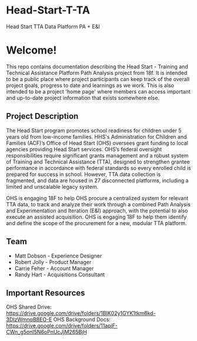 # Head-Start-T-TA
Head Start TTA Data Platform PA + E&amp;I  

# Welcome!
This repo contains documentation describing the Head Start - Training and Technical Assistance Platform Path Analysis project from 18f. It is intended to be a public place where project participants can keep track of the overall project goals, progress to date and learnings as we work. This is also intended to be a project 'home page' where members can access important and up-to-date project information that exists somewhere else.

## Project Description

The Head Start program promotes school readiness for children under 5 years old from low-income families. HHS's Administration for Children and Families (ACF)’s Office of Head Start (OHS) oversees grant funding to local agencies providing Head Start services. OHS’s federal oversight responsibilities require significant grants management and a robust system of Training and Technical Assistance (TTA), designed to strengthen grantee performance in accordance with federal standards so every enrolled child is prepared for success in school. However, TTA data collection is fragmented, and data are housed in 27 disconnected platforms, including a limited and unscalable legacy system.

OHS is engaging 18F to help OHS procure a centralized system for relevant TTA data, to track and analyze their work through a combined Path Analysis and Experimentation and Iteration (E&I) approach, with the potential to also execute an assisted acquisition. OHS is engaging 18F to help them identify and define the scope of the procurement for a new, modular TTA platform. 

## Team

- Matt Dobson - Experience Designer
- Robert Jolly - Product Manager
- Carrie Feher - Account Manager
- Randy Hart - Acquisitions Consultant


## Important Resources

OHS Shared Drive: https://drive.google.com/drive/folders/1BIK02y1GYK1tkm6kd-3DIzWmnqB8EO-E
OHS Background Docs: https://drive.google.com/drive/folders/11apiF-CWn_g5onI5N6oPnUcJjM265BjH


